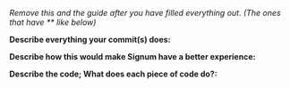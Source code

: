 _Remove this and the guide after you have filled everything out. (The ones that have ** like below)_

**Describe everything your commit(s) does:**



**Describe how this would make Signum have a better experience:**



**Describe the code; What does each piece of code do?:**
